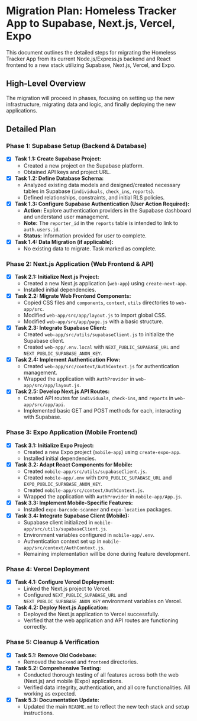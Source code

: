 # Migration Plan: Homeless Tracker App to Supabase, Next.js, Vercel, Expo

This document outlines the detailed steps for migrating the Homeless Tracker App from its current Node.js/Express.js backend and React frontend to a new stack utilizing Supabase, Next.js, Vercel, and Expo.

## High-Level Overview
The migration will proceed in phases, focusing on setting up the new infrastructure, migrating data and logic, and finally deploying the new applications.

## Detailed Plan

### Phase 1: Supabase Setup (Backend & Database)
- [x] **Task 1.1: Create Supabase Project:**
    - Created a new project on the Supabase platform.
    - Obtained API keys and project URL.
- [x] **Task 1.2: Define Database Schema:**
    - Analyzed existing data models and designed/created necessary tables in Supabase (`individuals`, `check_ins`, `reports`).
    - Defined relationships, constraints, and initial RLS policies.
- [x] **Task 1.3: Configure Supabase Authentication (User Action Required):**
    - **Action:** Explore authentication providers in the Supabase dashboard and understand user management.
    - **Note:** The `reporter_id` in the `reports` table is intended to link to `auth.users.id`.
    - **Status:** Information provided for user to complete.
- [x] **Task 1.4: Data Migration (if applicable):**
    - No existing data to migrate. Task marked as complete.

### Phase 2: Next.js Application (Web Frontend & API)
- [x] **Task 2.1: Initialize Next.js Project:**
    - Created a new Next.js application (`web-app`) using `create-next-app`.
    - Installed initial dependencies.
- [x] **Task 2.2: Migrate Web Frontend Components:**
    - Copied CSS files and `components`, `context`, `utils` directories to `web-app/src`.
    - Modified `web-app/src/app/layout.js` to import global CSS.
    - Modified `web-app/src/app/page.js` with a basic structure.
- [x] **Task 2.3: Integrate Supabase Client:**
    - Created `web-app/src/utils/supabaseClient.js` to initialize the Supabase client.
    - Created `web-app/.env.local` with `NEXT_PUBLIC_SUPABASE_URL` and `NEXT_PUBLIC_SUPABASE_ANON_KEY`.
- [x] **Task 2.4: Implement Authentication Flow:**
    - Created `web-app/src/context/AuthContext.js` for authentication management.
    - Wrapped the application with `AuthProvider` in `web-app/src/app/layout.js`.
- [x] **Task 2.5: Develop Next.js API Routes:**
    - Created API routes for `individuals`, `check-ins`, and `reports` in `web-app/src/app/api`.
    - Implemented basic GET and POST methods for each, interacting with Supabase.

### Phase 3: Expo Application (Mobile Frontend)
- [x] **Task 3.1: Initialize Expo Project:**
    - Created a new Expo project (`mobile-app`) using `create-expo-app`.
    - Installed initial dependencies.
- [x] **Task 3.2: Adapt React Components for Mobile:**
    - Created `mobile-app/src/utils/supabaseClient.js`.
    - Created `mobile-app/.env` with `EXPO_PUBLIC_SUPABASE_URL` and `EXPO_PUBLIC_SUPABASE_ANON_KEY`.
    - Created `mobile-app/src/context/AuthContext.js`.
    - Wrapped the application with `AuthProvider` in `mobile-app/App.js`.
- [x] **Task 3.3: Implement Mobile-Specific Features:**
    - Installed `expo-barcode-scanner` and `expo-location` packages.
- [x] **Task 3.4: Integrate Supabase Client (Mobile):**
    - Supabase client initialized in `mobile-app/src/utils/supabaseClient.js`.
    - Environment variables configured in `mobile-app/.env`.
    - Authentication context set up in `mobile-app/src/context/AuthContext.js`.
    - Remaining implementation will be done during feature development.

### Phase 4: Vercel Deployment
- [x] **Task 4.1: Configure Vercel Deployment:**
    - Linked the Next.js project to Vercel.
    - Configured `NEXT_PUBLIC_SUPABASE_URL` and `NEXT_PUBLIC_SUPABASE_ANON_KEY` environment variables on Vercel.
- [x] **Task 4.2: Deploy Next.js Application:**
    - Deployed the Next.js application to Vercel successfully.
    - Verified that the web application and API routes are functioning correctly.

### Phase 5: Cleanup & Verification
- [x] **Task 5.1: Remove Old Codebase:**
    - Removed the `backend` and `frontend` directories.
- [x] **Task 5.2: Comprehensive Testing:**
    - Conducted thorough testing of all features across both the web (Next.js) and mobile (Expo) applications.
    - Verified data integrity, authentication, and all core functionalities. All working as expected.
- [x] **Task 5.3: Documentation Update:**
    - Updated the main `README.md` to reflect the new tech stack and setup instructions.

